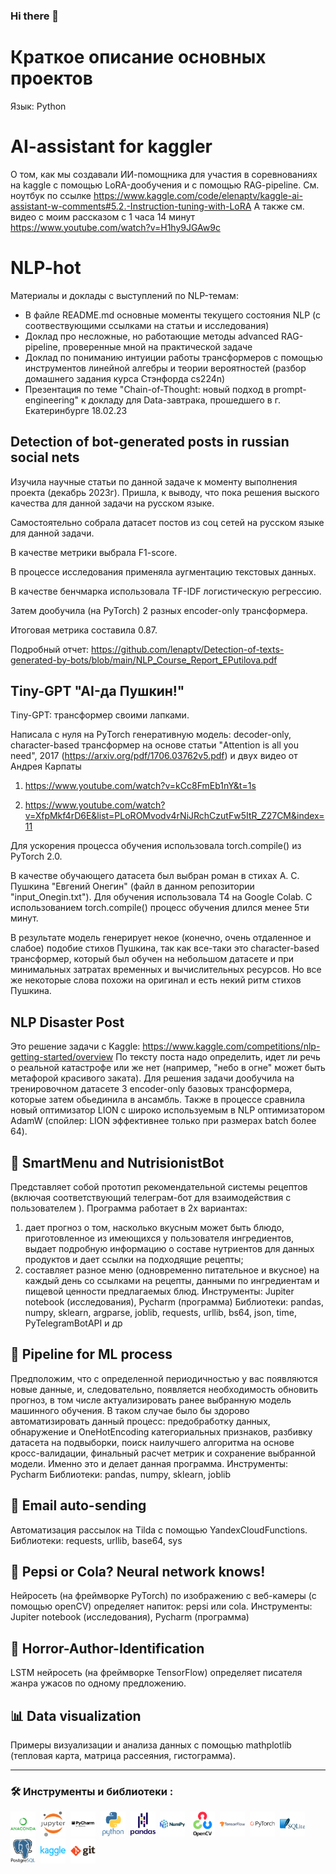 ### Hi there 👋

<!--
**lenaptv/lenaptv** is a ✨ _special_ ✨ repository because its `README.md` (this file) appears on your GitHub profile.

Here are some ideas to get you started:

- 🔭 I’m currently working on ...
- 🌱 I’m currently learning ...
- 👯 I’m looking to collaborate on ...
- 🤔 I’m looking for help with ...
- 💬 Ask me about ...
- 📫 How to reach me: ...
- 😄 Pronouns: ...
- ⚡ Fun fact: ...
-->
# Краткое описание основных проектов
Язык: Python
# AI-assistant for kaggler
О том, как мы создавали ИИ-помощника для участия в соревнованиях на kaggle  с помощью LoRA-дообучения и с помощью RAG-pipeline.
См. ноутбук по ссылке
https://www.kaggle.com/code/elenaptv/kaggle-ai-assistant-w-comments#5.2.-Instruction-tuning-with-LoRA
А также см. видео с моим рассказом с 1 часа 14 минут https://www.youtube.com/watch?v=H1hy9JGAw9c

# NLP-hot
Материалы и доклады с выступлений по NLP-темам:

- В файле README.md основные моменты текущего состояния NLP (с соотвествующими ссылками на статьи и исследования)
- Доклад про несложные, но работающие методы advanced RAG-pipeline, проверенные мной на практической задаче
- Доклад по пониманию интуиции работы трансформеров с помощью инструментов линейной алгебры и теории вероятностей (разбор домашнего задания курса Стэнфорда cs224n)
- Презентация по теме "Chain-of-Thought: новый подход в prompt-engineering" к докладу для Data-завтрака, прошедшего в г. Екатеринбурге 18.02.23

## Detection of bot-generated posts in russian social nets

Изучила научные статьи по данной задаче к моменту выполнения проекта (декабрь 2023г). Пришла, к выводу, что пока решения выского качества для данной задачи на русском языке.

Самостоятельно собрала датасет постов из соц сетей на русском языке для данной задачи.

В качестве метрики выбрала F1-score.

В процессе исследования применяла аугментацию текстовых данных.

В качестве бенчмарка использовала TF-IDF логистическую регрессию.

Затем дообучила (на PyTorch) 2 разных encoder-only трансформера.

Итоговая метрика составила 0.87.

Подробный отчет: https://github.com/lenaptv/Detection-of-texts-generated-by-bots/blob/main/NLP_Course_Report_EPutilova.pdf

## Tiny-GPT "AI-да Пушкин!"
Tiny-GPT: трансформер своими лапками. 

Написала  с нуля на PyTorch генеративную модель: decoder-only, character-based трансформер на основе статьи "Attention is all you need", 2017
(https://arxiv.org/pdf/1706.03762v5.pdf)
и двух видео от Андрея Карпаты
1) https://www.youtube.com/watch?v=kCc8FmEb1nY&t=1s

2) https://www.youtube.com/watch?v=XfpMkf4rD6E&list=PLoROMvodv4rNiJRchCzutFw5ItR_Z27CM&index=11

Для ускорения процесса обучения использовала torch.compile() из PyTorch 2.0.

В качестве обучающего датасета был выбран роман в стихах А. С. Пушкина "Евгений Онегин" (файл в данном репозитории "input_Onegin.txt").
Для обучения использовала Т4 на Google Colab. С использованием torch.compile() процесс обучения длился менее 5ти минут.

В результате модель генерирует некое (конечно, очень отдаленное и слабое) подобие стихов Пушкина, так как все-таки это character-based трансформер, который был обучен на небольшом датасете и при минимальных затратах временных и вычислительных ресурсов.
Но все же некоторые слова похожи на оригинал и есть некий ритм стихов Пушкина.

## NLP Disaster Post

Это решение задачи с Kaggle: https://www.kaggle.com/competitions/nlp-getting-started/overview
По тексту поста надо определить, идет ли речь о реальной катастрофе или же нет (например, "небо в огне" может быть метафорой красивого заката).
Для решения задачи дообучила на тренировочном датасете 3 encoder-only базовых трансформера, которые затем обьединила в ансамбль. 
Также в процессе сравнила новый оптимизатор LION с широко используемым в NLP оптимизатором AdamW (спойлер: LION эффективнее только при размерах batch более 64).

## :fork_and_knife: SmartMenu and NutrisionistBot 
Представляет собой прототип рекомендательной системы рецептов
(включая соответствующий телеграм-бот для взаимодействия с
пользователем ). Программа работает в 2х вариантах:
1) дает прогноз о том, насколько вкусным может быть блюдо, приготовленное из имеющихся у пользователя ингредиентов, выдает
подробную информацию о составе нутриентов для данных продуктов и
дает ссылки на подходящие рецепты;
2) составляет разное меню (одновременно питательное и вкусное) на
каждый день со ссылками на рецепты, данными по ингредиентам и
пищевой ценности предлагаемых блюд. Инструменты: Jupiter notebook (исследования), Pycharm (программа)
Библиотеки: pandas, numpy, sklearn, argparse, joblib, requests, urllib, bs64,
json, time, PyTelegramBotAPI и др

## 🚀 Pipeline for ML process 
Предположим, что с определенной периодичностью у вас появляются
новые данные, и, следовательно, появляется необходимость обновить
прогноз, в том числе актуализировать ранее выбранную модель
машинного обучения. В таком случае было бы здорово автоматизировать данный процесс:
предобработку данных, обнаружение и OneHotEncoding категориальных
признаков, разбивку датасета на подвыборки, поиск наилучшего
алгоритма на основе кросс-валидации, финальный расчет метрик и
сохранение выбранной модели. Именно это и делает данная программа. Инструменты: Pycharm
Библиотеки: pandas, numpy, sklearn, joblib

## :e-mail: Email auto-sending 
Автоматизация рассылок на Tilda с помощью YandexCloudFunctions. Библиотеки: requests, urllib, base64, sys

## :movie_camera: Pepsi or Cola? Neural network knows!
Нейросеть (на фреймворке PyTorch) по изображению с веб-камеры (с
помощью openCV) определяет напиток: pepsi или cola. Инструменты: Jupiter notebook (исследования), Pycharm (программа)

## :ghost: Horror-Author-Identification 
LSTM нейросеть (на фреймворке TensorFlow) определяет писателя жанра ужасов по одному предложению.

## :bar_chart: Data visualization
Примеры визуализации и анализа данных с помощью mathplotlib
(тепловая карта, матрица рассеяния, гистограмма).

---

### :hammer_and_wrench: Инструменты и библиотеки :
<div>
  <img src="https://github.com/devicons/devicon/blob/master/icons/anaconda/anaconda-original-wordmark.svg" title="Anaconda" alt="Anaconda" width="40" height="40"/>&nbsp;
  <img src="https://github.com/devicons/devicon/blob/master/icons/jupyter/jupyter-original-wordmark.svg" title="Jupyter" alt="Jupyter" width="40" height="40"/>&nbsp;
  <img src="https://github.com/devicons/devicon/blob/master/icons/pycharm/pycharm-original-wordmark.svg" title="pycharm" alt="pycharm" width="40" height="40"/>&nbsp;
  <img src="https://github.com/devicons/devicon/blob/master/icons/python/python-original-wordmark.svg" title="python" alt="python" width="40" height="40"/>&nbsp;   
  <img src="https://github.com/devicons/devicon/blob/master/icons/pandas/pandas-original-wordmark.svg" title="Pandas" alt="Pandas" width="40" height="40"/>&nbsp;
  <img src="https://github.com/devicons/devicon/blob/master/icons/numpy/numpy-original-wordmark.svg" title="Numpy" alt="Numpy" width="40" height="40"/>&nbsp;
  <img src="https://github.com/devicons/devicon/blob/master/icons/opencv/opencv-original-wordmark.svg" title="OpenCV" alt="OpenCV" width="40" height="40"/>&nbsp;
 <img src="https://github.com/devicons/devicon/blob/master/icons/tensorflow/tensorflow-original-wordmark.svg" title="tensorflow" alt="tensorflow" width="40" height="40"/>&nbsp; 
 <img src="https://github.com/devicons/devicon/blob/master/icons/pytorch/pytorch-original-wordmark.svg" title="pytorch" alt="pytorch" width="40" height="40"/>&nbsp;
  <img src="https://github.com/devicons/devicon/blob/master/icons/sqlite/sqlite-original-wordmark.svg" title="sqlite" alt="sqlite" width="40" height="40"/>&nbsp;
  <img src="https://github.com/devicons/devicon/blob/master/icons/postgresql/postgresql-original-wordmark.svg" title="postgresql" alt="postgresql" width="40" height="40"/>&nbsp;
  <img src="https://github.com/devicons/devicon/blob/master/icons/kaggle/kaggle-original-wordmark.svg" title="Kaggle" alt="Kaggle" width="40" height="40"/>&nbsp;
  <img src="https://github.com/devicons/devicon/blob/master/icons/git/git-original-wordmark.svg" title="Git" alt="Git" width="40" height="40"/>
</div>
